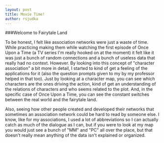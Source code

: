 ```yaml
---
layout: post
title: Movie Time!
author: rsjudka
---
```



###Welcome to Fairytale Land


To be honest, I felt like association networks were just a waste of time. While practicing making them while watching the first episode of Once Upon a Time (a TV series I'm really hooked on at the moment) it felt like it was just a bunch of random connections and a bunch of useless data that really had no context. However. By looking into this concept of "character association" a bit more in detail, I started to kind of get a feeling of the applications for it (also the question prompts given to my by my professor helped in that too). Just by looking at a character map, you can see which characters are the ones driving the action, kind of get an understanding of the relations of characters and who seems related to the plot. And, in the specific case of Once Upon a Time, you can see the constant switches between the real world and the fairytale land.

Also, seeing how other people created and developed their networks that sometimes an association network could be hard to read by someone else. I know, like for my associations, I used a lot of abbreviations so I can actually catch as much of the dialogue as I can, but if you were to look at my map you would just see a bunch of "MM" and "PC" all over the place, but that doesn't really mean anything of the data isn't explained or organized.
